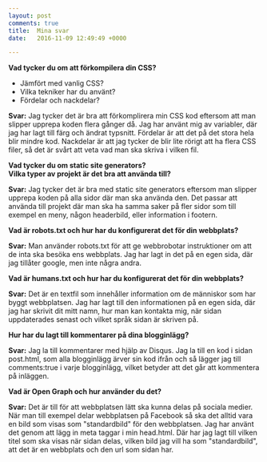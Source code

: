 ```yaml
---
layout: post
comments: true
title:  Mina svar
date:   2016-11-09 12:49:49 +0000

---
```

<b>Vad tycker du om att förkompilera din CSS?</b>
<ul>
<li>Jämfört med vanlig CSS?</li>
<li>Vilka tekniker har du använt?</li>
<li>Fördelar och nackdelar?</li>
</ul>

<b>Svar:</b> Jag tycker det är bra att förkomplirera min CSS kod eftersom att man slipper upprepa koden flera gånger då.
Jag har använt mig av variabler, där jag har lagt till färg och ändrat typsnitt. Fördelar är att det på det stora hela blir mindre kod. Nackdelar är att jag tycker de blir lite rörigt att ha flera CSS filer, så det är svårt att veta vad man ska skriva i vilken fil.

<b>Vad tycker du om static site generators?
<br>Vilka typer av projekt är det bra att använda till?</b>

<b>Svar:</b> Jag tycker det är bra med static site generators eftersom man slipper upprepa koden på alla sidor där man ska använda den.
Det passar att använda till projekt där man ska ha samma saker på fler sidor som till exempel en meny, någon headerbild, eller information i footern.

<b>Vad är robots.txt och hur har du konfigurerat det för din webbplats?</b>

<b>Svar:</b> Man använder robots.txt för att ge webbrobotar instruktioner om att de inta ska besöka ens webbplats. Jag har lagt in det på en egen sida, där jag tillåter google, men inte några andra.


<b>Vad är humans.txt och hur har du konfigurerat det för din webbplats?</b>

<b>Svar:</b> Det är en textfil som innehåller information om de människor som har byggt webbplatsen. Jag har lagt till den informationen på en egen sida, där jag har skrivit dit mitt namn, hur man kan kontakta mig, när sidan uppdaterades senast och vilket språk sidan är skriven på.

<b>Hur har du lagt till kommentarer på dina blogginlägg?</b>

<b>Svar:</b> Jag la till kommentarer med hjälp av Disqus. Jag la till en kod i sidan post.html, som alla blogginlägg ärver sin kod ifrån och så lägger jag till comments:true i varje blogginlägg, vilket betyder att det går att kommentera på inläggen.

<b>Vad är Open Graph och hur använder du det?</b>

<b>Svar:</b> Det är till för att webbplatsen lätt ska kunna delas på sociala medier. När man till exempel delar webbplatsen på
Facebook så ska det alltid vara en bild som visas som "standardbild" för den webbplatsen. Jag har använt det genom att lägg in
meta taggar i min head.html. Där har jag lagt till vilken titel som ska visas när sidan delas, vilken bild jag vill ha som
"standardbild", att det är en webbplats och den url som sidan har.




